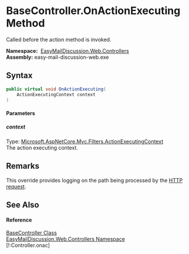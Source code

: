 BaseController.OnActionExecuting Method
=======================================
Called before the action method is invoked.

  **Namespace:**  [EasyMailDiscussion.Web.Controllers][1]  
  **Assembly:** easy-mail-discussion-web.exe

Syntax
------

```csharp
public virtual void OnActionExecuting(
	ActionExecutingContext context
)
```

#### Parameters

##### *context*
Type: [Microsoft.AspNetCore.Mvc.Filters.ActionExecutingContext][2]  
 The action executing context.


Remarks
-------
 This override provides logging on the path being processed by the [HTTP request][3]. 

See Also
--------

#### Reference
[BaseController Class][4]  
[EasyMailDiscussion.Web.Controllers Namespace][1]  
[!:Controller.onac]  

[1]: ../README.md
[2]: https://docs.microsoft.com/dotnet/api/microsoft.aspnetcore.mvc.filters.actionexecutingcontext
[3]: https://docs.microsoft.com/dotnet/api/microsoft.aspnetcore.http.httprequest
[4]: README.md